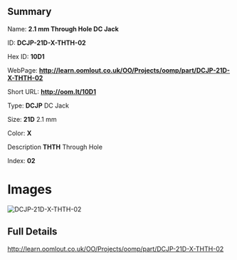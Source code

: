

## Summary
 
Name: __2.1 mm Through Hole DC Jack__

ID: __DCJP-21D-X-THTH-02__

Hex ID: __10D1__

WebPage: __http://learn.oomlout.co.uk/OO/Projects/oomp/part/DCJP-21D-X-THTH-02__

Short URL: __http://oom.lt/10D1__


Type: __DCJP__ DC Jack 

Size: __21D__ 2.1 mm 

Color: __X__  

Description __THTH__ Through Hole 

Index: __02__


# Images
![DCJP-21D-X-THTH-02](http://oomlout.com/oomp-gen/parts/DCJP-21D-X-THTH-02/DCJP-21D-X-THTH-02_420.jpg)



## Full Details

 http://learn.oomlout.co.uk/OO/Projects/oomp/part/DCJP-21D-X-THTH-02














